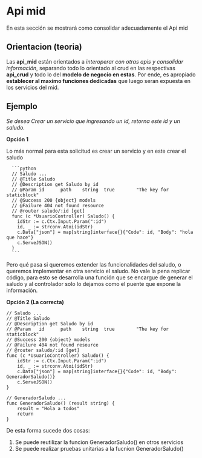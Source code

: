 # Api mid
En esta sección se mostrará como consolidar adecuadamente el Api mid

## Orientacion (teoria)
Las **api_mid** están orientados a *interoperar con otras apis y consolidar información*, separando todo lo orientado al crud en las respectivas **api_crud** y todo lo del **modelo de negocio en estas**. Por ende, es apropiado **establecer al maximo funciones dedicadas** que luego seran expuesta en los servicios del mid.

## Ejemplo

*Se desea Crear un servicio que ingresando un id, retorna este id y un saludo.*

**Opción 1**

Lo más normal para esta solicitud es crear un servicio y en este crear el saludo

      ```python
      // Saludo ...
      // @Title Saludo
      // @Description get Saludo by id
      // @Param	id		path 	string	true		"The key for staticblock"
      // @Success 200 {object} models
      // @Failure 404 not found resource
      // @router saludo/:id [get]
      func (c *UsuarioController) Saludo() {
      	idStr := c.Ctx.Input.Param(":id")
      	id, _ := strconv.Atoi(idStr)
      	c.Data["json"] = map[string]interface{}{"Code": id, "Body": "hola que hace"}
      	c.ServeJSON()
      }
      ```

Pero qué pasa si queremos extender las funcionalidades del saludo, o queremos implementar en otra servicio el saludo. No vale la pena replicar código, para esto se desarrolla una función que se encargue de generar el saludo y al controlador solo lo dejamos como el puente que expone la información.

**Opción 2 (La correcta)**

    // Saludo ...
    // @Title Saludo
    // @Description get Saludo by id
    // @Param	id		path 	string	true		"The key for staticblock"
    // @Success 200 {object} models
    // @Failure 404 not found resource
    // @router saludo/:id [get]
    func (c *UsuarioController) Saludo() {
    	idStr := c.Ctx.Input.Param(":id")
    	id, _ := strconv.Atoi(idStr)
    	c.Data["json"] = map[string]interface{}{"Code": id, "Body": GeneradorSaludo()}
    	c.ServeJSON()
    }

    // GeneradorSaludo ...
    func GeneradorSaludo() (result string) {
    	result = "Hola a todos"
    	return
    }

De esta forma sucede dos cosas:
1. Se puede reutilizar la funcion GeneradorSaludo() en otros servicios
2. Se puede realizar pruebas unitarias a la fucnion GeneradorSaludo()
